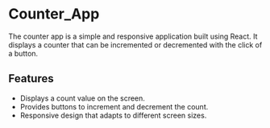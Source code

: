 # Counter_App
The counter app is a simple and responsive application built using React. It displays a counter that can be incremented or decremented with the click of a button.

## Features

- Displays a count value on the screen.
- Provides buttons to increment and decrement the count.
- Responsive design that adapts to different screen sizes.
